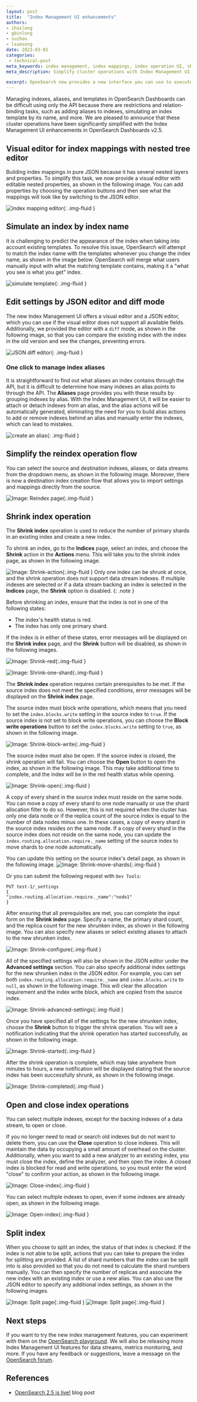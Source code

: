 ```yaml
---
layout: post
title:  "Index Management UI enhancements"
authors:
- ihailong
- gbinlong
- suzhou
- lxuesong
date: 2023-03-01
categories:
 - technical-post
meta_keywords: index management, index mappings, index operation UI, shrink index operations, OpenSearch Dashboards
meta_description: Simplify cluster operations with Index Management UI enhancements that enable you to open, close, reindex, shrink, and split indexes in a more user-friendly way.

excerpt: OpenSearch now provides a new interface you can use to execute common indexing and data stream operations. You can now perform create, read, update, delete (CRUD) and mapping operations for indexes, index templates, and aliases through the OpenSearch Dashboards UI. You can also open, close, reindex, shrink, and split indexes. This step marks the beginning of creating an Index Management UI, which will serve as a unified administration panel in OpenSearch Dashboards. 
---
```


Managing indexes, aliases, and templates in OpenSearch Dashboards can be difficult using only the API because there are restrictions and relation-binding tasks, such as adding aliases to indexes, simulating an index template by its name, and more. We are pleased to announce that these cluster operations have been significantly simplified with the Index Management UI enhancements in OpenSearch Dashboards v2.5.

## Visual editor for index mappings with nested tree editor

Building index mappings in pure JSON because it has several nested layers and properties. To simplify this task, we now provide a visual editor with editable nested properties, as shown in the following image. You can add properties by choosing the operation buttons and then see what the mappings will look like by switching to the JSON editor.

<img src="/assets/media/blog-images/2023-02-28-admin-panels-for-index-operations/index-mapping-editor.png" alt="index mapping editor"/>{: .img-fluid }

## Simulate an index by index name

It is challenging to predict the appearance of the index when taking into account existing templates. To resolve this issue, OpenSearch will attempt to match the index name with the templates whenever you change the index name, as shown in the image below. OpenSearch will merge what users manually input with what the matching template contains, making it a "what you see is what you get" index.

<img src="/assets/media/blog-images/2023-02-28-admin-panels-for-index-operations/simulate-template.png" alt="simulate template"/>{: .img-fluid }

## Edit settings by JSON editor and diff mode

The new Index Management UI offers a visual editor and a JSON editor, which you can use if the visual editor does not support all available fields. Additionally, we provided the editor with a `diff` mode, as shown in the following image, so that you can compare the existing index with the index in the old version and see the changes, preventing errors.

<img src="/assets/media/blog-images/2023-02-28-admin-panels-for-index-operations/json-diff-editor.png" alt="JSON diff editor"/>{: .img-fluid }

### One click to manage index aliases

It is straightforward to find out what aliases an index contains through the API, but it is difficult to determine how many indexes an alias points to through the API. The **Aliases** page provides you with these results by grouping indexes by alias. With the Index Management UI, it will be easier to attach or detach indexes from an alias, and the alias actions will be automatically generated, eliminating the need for you to build alias actions to add or remove indexes behind an alias and manually enter the indexes, which can lead to mistakes.

<img src="/assets/media/blog-images/2023-02-28-admin-panels-for-index-operations/alias-creation.png" alt="create an alias"/>{: .img-fluid }

## Simplify the reindex operation flow

You can select the source and destination indexes, aliases, or data streams from the dropdown menu, as shown in the following image. Moreover, there is now a destination index creation flow that allows you to import settings and mappings directly from the source.

![Image: Reindex page]({{site.baseurl}}/assets/media/blog-images/2023-02-28-admin-panels-for-index-operations/reindex.png){:.img-fluid }

## Shrink index operation

The **Shrink index** operation is used to reduce the number of primary shards in an existing index and create a new index.

To shrink an index, go to the **Indices** page, select an index, and choose the **Shrink** action in the **Actions** menu. This will take you to the shrink index page, as shown in the following image.

![Image: Shrink-action]({{site.baseurl}}/assets/media/blog-images/2023-02-28-admin-panels-for-index-operations/shrink-action.jpg){:.img-fluid }
Only one index can be shrunk at once, and the shrink operation does not support data stream indexes. If multiple indexes are selected or if a data stream backing an index is selected in the **Indices** page, the **Shrink** option is disabled.
{: .note }

Before shrinking an index, ensure that the index is not in one of the following states:

* The index's health status is red.
* The index has only one primary shard.

If the index is in either of these states, error messages will be displayed on the **Shrink index** page, and the **Shrink** button will be disabled, as shown in the following images.

![Image: Shrink-red]({{site.baseurl}}/assets/media/blog-images/2023-02-28-admin-panels-for-index-operations/shrink-red.jpg){:.img-fluid }

![Image: Shrink-one-shard]({{site.baseurl}}/assets/media/blog-images/2023-02-28-admin-panels-for-index-operations/shrink-one-shard.jpg){:.img-fluid }

The **Shrink index** operation requires certain prerequisites to be met. If the source index does not meet the specified conditions, error messages will be displayed on the **Shrink index** page.

The source index must block write operations, which means that you need to set the `index.blocks.write` setting in the source index to `true`. If the source index is not set to block write operations, you can choose the **Block write operations** button to set the `index.blocks.write` setting to `true`, as shown in the following image.

![Image: Shrink-block-write]({{site.baseurl}}/assets/media/blog-images/2023-02-28-admin-panels-for-index-operations/shrink-block-write.jpg){:.img-fluid }

The source index must also be open. If the source index is closed, the shrink operation will fail. You can choose the **Open** button to open the index, as shown in the following image. This may take additional time to complete, and the index will be in the red health status while opening.

![Image: Shrink-open]({{site.baseurl}}/assets/media/blog-images/2023-02-28-admin-panels-for-index-operations/shrink-open.jpg){:.img-fluid }

A copy of every shard in the source index must reside on the same node. You can move a copy of every shard to one node manually or use the shard allocation filter to do so. However, this is not required when the cluster has only one data node or if the replica count of the source index is equal to the number of data nodes minus one. In these cases, a copy of every shard in the source index resides on the same node. If a copy of every shard in the source index does not reside on the same node, you can update the `index.routing.allocation.require._name` setting of the source index to move shards to one node automatically.

You can update this setting on the source index's detail page, as shown in the following image.
![Image: Shrink-move-shards]({{site.baseurl}}/assets/media/blog-images/2023-02-28-admin-panels-for-index-operations/shrink-move-shards.jpg){:.img-fluid }

Or you can submit the following request with `Dev Tools`:

```
PUT test-1/_settings
{
"index.routing.allocation.require._name":"node1"
}
```

After ensuring that all prerequisites are met, you can complete the input form on the **Shrink index** page. Specify a name, the primary shard count, and the replica count for the new shrunken index, as shown in the following image. You can also specify new aliases or select existing aliases to attach to the new shrunken index.

![Image: Shrink-configure]({{site.baseurl}}/assets/media/blog-images/2023-02-28-admin-panels-for-index-operations/shrink-configure.jpg){:.img-fluid }

All of the specified settings will also be shown in the JSON editor under the **Advanced settings** section. You can also specify additional index settings for the new shrunken index in the JSON editor. For example, you can set both `index.routing.allocation.require._name` and `index.blocks.write` to `null`, as shown in the following image. This will clear the allocation requirement and the index write block, which are copied from the source index.


![Image: Shrink-advanced-settings]({{site.baseurl}}/assets/media/blog-images/2023-02-28-admin-panels-for-index-operations/shrink-advanced-settings.jpg){:.img-fluid }

Once you have specified all of the settings for the new shrunken index, choose the **Shrink** button to trigger the shrink operation. You will see a notification indicating that the shrink operation has started successfully, as shown in the following image.

![Image: Shrink-started]({{site.baseurl}}/assets/media/blog-images/2023-02-28-admin-panels-for-index-operations/shrink-started.jpg){:.img-fluid }

After the shrink operation is complete, which may take anywhere from minutes to hours, a new notification will be displayed stating that the source index has been successfully shrunk, as shown in the following image.

![Image: Shrink-completed]({{site.baseurl}}/assets/media/blog-images/2023-02-28-admin-panels-for-index-operations/shrink-completed.jpg){:.img-fluid }

## Open and close index operations

You can select multiple indexes, except for the backing indexes of a data stream, to open or close.

If you no longer need to read or search old indexes but do not want to delete them, you can use the **Close** operation to close indexes. This will maintain the data by occupying a small amount of overhead on the cluster. Additionally, when you want to add a new analyzer to an existing index, you must close the index, define the analyzer, and then open the index. A closed index is blocked for read and write operations, so you must enter the word "close" to confirm your action, as shown in the following image.

![Image: Close-index]({{site.baseurl}}/assets/media/blog-images/2023-02-28-admin-panels-for-index-operations/close-index.jpg){:.img-fluid }

You can select multiple indexes to open, even if some indexes are already open, as shown in the following image.

![Image: Open-index]({{site.baseurl}}/assets/media/blog-images/2023-02-28-admin-panels-for-index-operations/open-index.jpg){:.img-fluid }

## Split index

When you choose to split an index, the status of that index is checked. If the index is not able to be split, actions that you can take to prepare the index for splitting are provided. A list of shard numbers that the index can be split into is also provided so that you do not need to calculate the shard numbers manually.
You can then specify the number of replicas and associate the new index with an existing index or use a new alias. You can also use the JSON editor to specify any additional index settings, as shown in the following images.

![Image: Split page]({{site.baseurl}}/assets/media/blog-images/2023-02-28-admin-panels-for-index-operations/splitindex-normal.jpg){:.img-fluid }
![Image: Split page]({{site.baseurl}}/assets/media/blog-images/2023-02-28-admin-panels-for-index-operations/splitindex-notready.jpg){:.img-fluid }




## Next steps

If you want to try the new index management features, you can experiment with them on the [OpenSearch playground](https://playground.opensearch.org/app/opensearch_index_management_dashboards#/indices). We will also be releasing more Index Management UI features for data streams, metrics monitoring, and more. If you have any feedback or suggestions, leave a message on the [OpenSearch forum](https://forum.opensearch.org/).

## References

* [OpenSearch 2.5 is live!](https://opensearch.org/blog/opensearch-2-5-is-live/) blog post